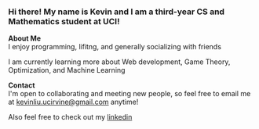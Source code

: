 ### Hi there! My name is Kevin and I am a third-year CS and Mathematics student at UCI! 

**About Me**  
I enjoy programming, lifitng, and generally socializing with friends 

I am currently learning more about Web development, Game Theory, Optimization, and Machine Learning

**Contact**  
I'm open to collaborating and meeting new people, so feel free to email me at kevinliu.ucirvine@gmail.com anytime!

Also feel free to check out my [linkedin](https://www.linkedin.com/in/kevinnliu/)

<!--
**kevnlliu/kevnlliu** is a ✨ _special_ ✨ repository because its `README.md` (this file) appears on your GitHub profile.

Here are some ideas to get you started:

- 🔭 I’m currently working on ...
- 🌱 I’m currently learning ...
- 👯 I’m looking to collaborate on ...
- 🤔 I’m looking for help with ...
- 💬 Ask me about ...
- 📫 How to reach me: ...
- 😄 Pronouns: ...
- ⚡ Fun fact: ...
-->

